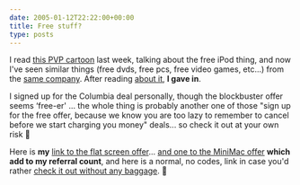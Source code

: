 ```yaml
---
date: 2005-01-12T22:22:00+00:00
title: Free stuff?
type: posts
---
```

I read [this PVP cartoon](http://www.pvponline.com/archive.php3?archive=20050109) last week, talking about the free iPod thing, and now I've seen similar things (free dvds, free pcs, free video games, etc...) from the [same company](http://www.gratisnetwork.com/default.html). After reading [about it](http://www.engadget.com/entry/1771223899144212), **I gave in**.

I signed up for the Columbia deal personally, though the blockbuster offer seems &#8216;free-er' ... the whole thing is probably another one of those "sign up for the free offer, because we know you are too lazy to remember to cancel before we start charging you money" deals... so check it out at your own risk 🙂

Here is **my** [link to the flat screen offer](http://www.freeflatscreens.com/?r=13882371)... [and one to the MiniMac offer](http://www.freeminimacs.com/?r=13892191) **which add to my referral count**, and here is a normal, no codes, link in case you'd rather [check it out without any baggage](http://www.freeflatscreens.com/). 🙂
